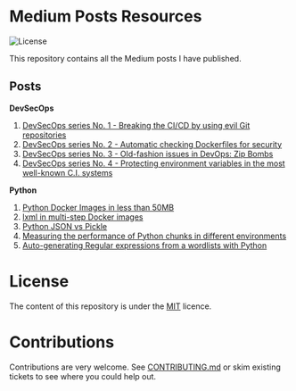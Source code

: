 # Medium Posts Resources

![License](https://img.shields.io/badge/License-MIT-SUCCESS)

This repository contains all the Medium posts I have published.

## Posts

**DevSecOps**
  
  1. [DevSecOps series No. 1 - Breaking the CI/CD by using evil Git repositories](https://cr0hn.medium.com/devsecops-series-1-breaking-the-ci-cd-by-using-evil-git-repositories-2eaa460f5d5b)
  2. [DevSecOps series No. 2 - Automatic checking Dockerfiles for security](https://medium.com/geekculture/devsecops-series-no-2-automatic-checking-dockerfiles-for-security-8709249c2367)
  3. [DevSecOps series No. 3 - Old-fashion issues in DevOps: Zip Bombs](https://cr0hn.medium.com/devsecops-series-4-protecting-environment-variables-in-the-most-well-known-c-i-systems-e0b606b450e4)
  4. [DevSecOps series No. 4 - Protecting environment variables in the most well-known C.I. systems](https://cr0hn.medium.com/devsecops-series-4-protecting-environment-variables-in-the-most-well-known-c-i-systems-e0b606b450e4)

**Python**

  1. [Python Docker Images in less than 50MB](https://cr0hn.medium.com/python-docker-images-in-less-than-50mb-8acc6ed776ec)
  2. [lxml in multi-step Docker images](https://cr0hn.medium.com/lxml-in-multi-step-docker-images-243e11f4e9ac)
  3. [Python JSON vs Pickle](https://cr0hn.medium.com/python-json-vs-pickle-6496aa896e12)
  4. [Measuring the performance of Python chunks in different environments](https://cr0hn.medium.com/measuring-the-performance-of-python-chunks-in-different-environments-133f15fa6a6f)
  5. [Auto-generating Regular expressions from a wordlists with Python](https://cr0hn.medium.com/auto-generating-regular-expressions-from-a-wordlists-with-python-d15330df6295)


# License

The content of this repository is under the [MIT](https://github.com/cr0hn/my-medium-posts-resources/blob/main/LICENSE) licence.

# Contributions

Contributions are very welcome. See [CONTRIBUTING.md](https://github.com/cr0hn/my-medium-posts-resources/blog/main/CONTRIBUTING.md) or skim existing tickets to see where you could help out.


